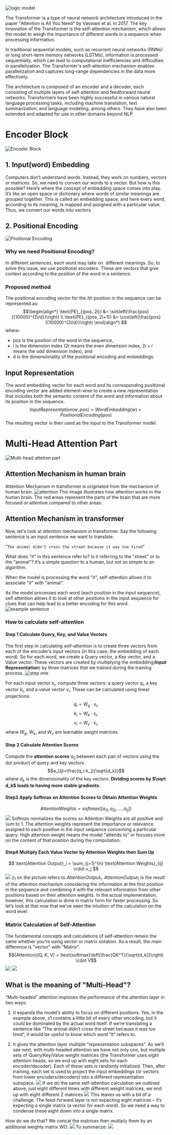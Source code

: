 ![logic model](https://www.tensorflow.org/images/tutorials/transformer/transformer.png)


The Transformer is a type of neural network architecture introduced in the paper "Attention is All You Need" by Vaswani et al. in 2017. The key innovation of the Transformer is the self-attention mechanism, which allows the model to weigh the importance of different words in a sequence when processing information.

In traditional sequential models, such as recurrent neural networks (RNNs) or long short-term memory networks (LSTMs), information is processed sequentially, which can lead to computational inefficiencies and difficulties in parallelization. The Transformer's self-attention mechanism enables parallelization and captures long-range dependencies in the data more effectively.

The architecture is composed of an encoder and a decoder, each consisting of multiple layers of self-attention and feedforward neural networks. Transformers have been highly successful in various natural language processing tasks, including machine translation, text summarization, and language modeling, among others. They have also been extended and adapted for use in other domains beyond NLP.
# Encoder Block
![Encoder Block](https://builtin.com/sites/www.builtin.com/files/styles/ckeditor_optimize/public/inline-images/Transformer-neural-network-12.png)
## 1. Input(word) Embedding
Computers don’t understand words. Instead, they work on numbers, vectors or matrices. So, we need to convert our words to a vector. But how is this possible? Here’s where the concept of embedding space comes into play. It’s like an open space or dictionary where words of similar meanings are grouped together. This is called an embedding space, and here every word, according to its meaning, is mapped and assigned with a particular value. Thus, we convert our words into vectors.

## 2. Positional Encoding
![Positional Encoding](https://kazemnejad.com/img/transformer_architecture_positional_encoding/model_arc.jpg)
### Why we need Positional Encoding?
In different sentences, each word may take on  different meanings. So, to solve this issue, we use positional encoders. These are vectors that give context according to the position of the word in a sentence.
### Proposed method
The positional encoding vector for the $i$th position in the sequence can be represented as:
$$\begin{align*}
\text{PE}_{(pos, 2i)} &= \sin\left(\frac{pos}{{10000}^{2i/d}}\right) \\
\text{PE}_{(pos, 2i+1)} &= \cos\left(\frac{pos}{{10000}^{2i/d}}\right)
\end{align*}
$$
where:

- pos is the position of the word in the sequence,
- i is the dimension index ($2i$ means the even dimension index, $2i+i$ means the odd dimension index), and
- d is the dimensionality of the positional encoding and embeddings.
## Input Representation
The word embedding vector for each word and its corresponding positional encoding vector are added element-wise to create a new representation that includes both the semantic content of the word and information about its position in the sequence.
$$Input Representation(w,pos)=Word Embedding(w)+Positional Encoding(pos)$$
The resulting vector is then used as the input to the Transformer model.

# Multi-Head Attention Part
![Multi-head attetion part](https://builtin.com/sites/www.builtin.com/files/styles/ckeditor_optimize/public/inline-images/Transformer-neural-network-14.png)
## Attention Mechanism in human brain
Attention Mechanism in transformer is originated from the mechanism of human brain.
![attention](https://shangzhih.github.io/images/2018-03-30-13-47-09.jpg)
This image illustrates how attention works in the human brain. The red areas represent the parts of the brain that are more focused or attentive compared to other areas.

## Attention Mechanism in transformer
Now, let's look at attention mechanism in transformer.
Say the following sentence is an input sentence we want to translate:

"`The animal didn't cross the street because it was too tired`"

What does "it" in this sentence refer to? Is it referring to the "street" or to the "animal"? It’s a simple question to a human, but not as simple to an algorithm.

When the model is processing the word "it", self-attention allows it to associate "it" with "animal".

As the model processes each word (each position in the input sequence), self attention allows it to look at other positions in the input sequence for clues that can help lead to a better encoding for this word.
![example sentence](http://jalammar.github.io/images/t/transformer_self-attention_visualization.png)

### How to calculate self-attention 

#### Step 1 Calculate Query, Key, and Value Vectors
The first step in calculating self-attention is to create three vectors from each of the encoder’s input vectors (in this case, the embedding of each word). So for each word, we create a Query vector, a Key vector, and a Value vector. These vectors are created by multiplying the embedding(**Input Representation**) by three matrices that we trained during the training process.
![step one](http://jalammar.github.io/images/t/transformer_self_attention_vectors.png)

For each input vector $x_i$, compute three vectors: a query vector $q_i$, a key vector $k_i$, and a value vector $v_i$. These can be calculated using linear projections:
$$ q_i = W_q \cdot x_i, $$
$$ k_i = W_k \cdot x_i, $$
$$v_i = W_v \cdot x_i, $$
where $W_q$, $W_k$, and $W_v$ are learnable weight matrices.

#### Step 2 Calculate Attention Scores
Compute the **attention scores** $a_{ij}$ between each pair of vectors using the dot product of query and key vectors:
$$a_{ij}=\frac{q_i⋅k_j}{\sqrt{d_k}​}$$
where $d_k$​ is the dimensionality of the key vectors. **Dividing scores by $\sqrt d_k$ leads to having more stable gradients.**
#### Step3 Apply Softmax on Attention Scores to Obtain Attention Weights

$$Attention Weights=softmax([a_{i1}​,a_{i2}​,…,a_{ij}​])$$
![](http://jalammar.github.io/images/t/self-attention_softmax.png)
Softmax normalizes the scores so Attention Weights are all positive and sum to 1. The attention weights represent the importance or relevance assigned to each position in the input sequence concerning a particular query. High attention weight means the model "attends to" or focuses more on the content of that position during the computation.

#### Step4 Multiply Each Value Vector by Attention Weights then Sum Up
$$ \text{Attention Output}_i = \sum_{j=1}^{n} \text{Attention Weights}_{ij} \cdot v_j 
$$
![](http://jalammar.github.io/images/t/self-attention-output.png)
$z_1$ on the picture refers to $Attention Output_1$. $Attention Output_1$ is the result of the attention mechanism considering the information at the first position in the sequence and combining it with the relevant information from other positions based on their attention weights.
In the actual implementation, however, this calculation is done in matrix form for faster processing. So let’s look at that now that we’ve seen the intuition of the calculation on the word level.


### Matrix Calculation of Self-Attention
The fundamental concepts and calculations of self-attention remain the same whether you're using vector or matrix notation. As a result, the main difference is "vector" with "Matrix".
$${Attention}(Q, K, V) = \text{softmax}\left(\frac{QK^T}{\sqrt{d_k}}\right) \cdot V$$
![](http://jalammar.github.io/images/t/self-attention-matrix-calculation.png)
![](http://jalammar.github.io/images/t/self-attention-matrix-calculation-2.png)

## What is the meaning of "Multi-Head"?
“Multi-headed” attention improves the performance of the attention layer in two ways:

1. It expands the model’s ability to focus on different positions. Yes, in the example above, z1 contains a little bit of every other encoding, but it could be dominated by the actual word itself. If we’re translating a sentence like “The animal didn’t cross the street because it was too tired”, it would be useful to know which word “it” refers to.

2. It gives the attention layer multiple “representation subspaces”. As we’ll see next, with multi-headed attention we have not only one, but multiple sets of Query/Key/Value weight matrices (the Transformer uses eight attention heads, so we end up with eight sets for each encoder/decoder). Each of these sets is randomly initialized. Then, after training, each set is used to project the input embeddings (or vectors from lower encoders/decoders) into a different representation subspace.
![](http://jalammar.github.io/images/t/transformer_attention_heads_qkv.png)
If we do the same self-attention calculation we outlined above, just eight different times with different weight matrices, we end up with eight different Z matrices
![](http://jalammar.github.io/images/t/transformer_attention_heads_z.png)
This leaves us with a bit of a challenge. The feed-forward layer is not expecting eight matrices – it’s expecting a single matrix (a vector for each word). So we need a way to condense these eight down into a single matrix.

How do we do that? We concat the matrices then multiply them by an additional weights matrix WO.
![](http://jalammar.github.io/images/t/transformer_attention_heads_weight_matrix_o.png)
To summarize:
![](http://jalammar.github.io/images/t/transformer_multi-headed_self-attention-recap.png)
